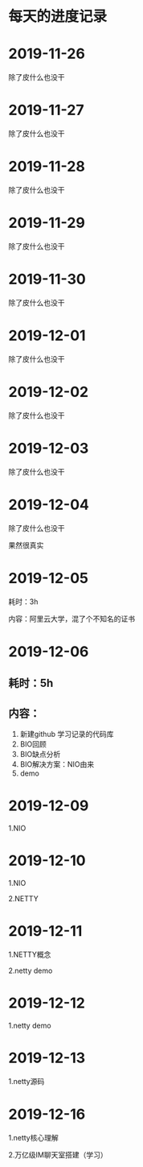 # 每天的进度记录

# 2019-11-26

除了皮什么也没干

# 2019-11-27

除了皮什么也没干

# 2019-11-28

除了皮什么也没干

# 2019-11-29

除了皮什么也没干

# 2019-11-30

除了皮什么也没干



# 2019-12-01

除了皮什么也没干

# 2019-12-02

除了皮什么也没干

# 2019-12-03

除了皮什么也没干

# 2019-12-04

除了皮什么也没干

果然很真实

# 2019-12-05

耗时：3h

内容：阿里云大学，混了个不知名的证书

# 2019-12-06

## 耗时：5h

## 内容：

1. 新建github 学习记录的代码库
2. BIO回顾
3. BIO缺点分析
4. BIO解决方案：NIO由来
5. demo

# 2019-12-09

1.NIO

# 2019-12-10

1.NIO

2.NETTY

# 2019-12-11

1.NETTY概念

2.netty demo

# 2019-12-12

1.netty demo

# 2019-12-13

1.netty源码

# 2019-12-16

1.netty核心理解

2.万亿级IM聊天室搭建（学习）